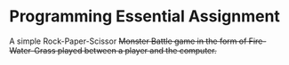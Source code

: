 # Programming Essential Assignment
A simple Rock-Paper-Scissor <s>Monster Battle game<s> in the form of Fire-Water-Grass played between a player and the computer.
